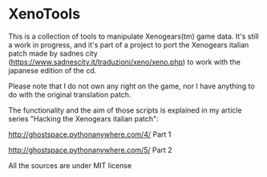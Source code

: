 # XenoTools

This is a collection of tools to manipulate Xenogears(tm) game data. It's still a work in progress, and it's part of a project to port the Xenogears italian patch made by sadnes city (https://www.sadnescity.it/traduzioni/xeno/xeno.php) to work with the japanese edition of the cd. 

Please note that I do not own any right on the game, nor I have anything to do with the original translation patch.

The functionality and the aim of those scripts is explained in my article series "Hacking the Xenogears italian patch":

http://ghostspace.pythonanywhere.com/4/ Part 1

http://ghostspace.pythonanywhere.com/5/ Part 2

All the sources are under MIT license

